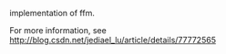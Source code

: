 implementation of ffm.

 For more information, see http://blog.csdn.net/jediael_lu/article/details/77772565
